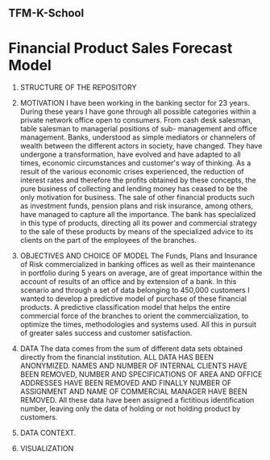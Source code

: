 ## TFM-K-School

# Financial Product Sales Forecast Model

1. STRUCTURE OF THE REPOSITORY

2. MOTIVATION
I have been working in the banking sector for 23 years.  During these years I have gone through all possible categories within a private network office open to consumers.  From cash desk salesman, table salesman to managerial positions of sub- management and office management.  Banks, understood as simple mediators or channelers of wealth between the different actors in society, have changed. They have undergone a transformation, have evolved and have adapted to all times, economic circumstances and customer's way of thinking.  As a result of the various economic crises experienced, the reduction of interest rates and therefore the profits obtained by these concepts, the pure business of collecting and lending money has ceased to be the only motivation for business.  The sale of other financial products such as investment funds, pension plans and risk insurance, among others, have managed to capture all the importance. The bank has specialized in this type of products, directing all its power and commercial strategy to the sale of these products by means of the specialized advice to its clients on the part of the employees of the branches.

3. OBJECTIVES AND CHOICE OF MODEL
The Funds, Plans and Insurance of Risk commercialized in banking offices as well as their maintenance in portfolio during 5 years on average, are of great importance within the account of results of an office and by extension of a bank.   In this scenario and through a set of data belonging to 450,000 customers I wanted to develop a predictive model of purchase of these financial products.  A predictive classification model that helps the entire commercial force of the branches to orient the commercialization, to optimize the times, methodologies and systems used. All this in pursuit of greater sales success and customer satisfaction.

4. DATA 
The data comes from the sum of different data sets obtained directly from the financial institution. ALL DATA HAS BEEN ANONYMIZED. NAMES AND NUMBER OF INTERNAL CLIENTS HAVE BEEN REMOVED, NUMBER AND SPECIFICATIONS OF AREA AND OFFICE ADDRESSES HAVE BEEN REMOVED AND FINALLY NUMBER OF ASSIGNMENT AND NAME OF COMMERCIAL MANAGER HAVE BEEN REMOVED.  All these data have been assigned a fictitious identification number, leaving only the data of holding or not holding product by customers.

5. DATA CONTEXT.

6. VISUALIZATION
